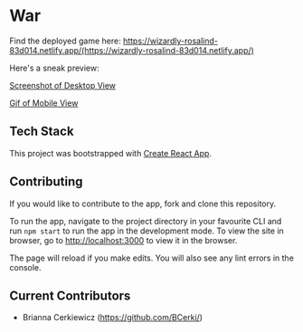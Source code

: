 # War

Find the deployed game here: https://wizardly-rosalind-83d014.netlify.app/(https://wizardly-rosalind-83d014.netlify.app/)

Here's a sneak preview:

[Screenshot of Desktop View](https://github.com/BCerki/card-game/blob/production/docs/desktopView.png)

[Gif of Mobile View](https://github.com/BCerki/card-game/blob/production/docs/mobileView.gif)

## Tech Stack

This project was bootstrapped with [Create React App](https://github.com/facebook/create-react-app).

## Contributing

If you would like to contribute to the app, fork and clone this repository.

To run the app, navigate to the project directory in your favourite CLI and run
`npm start` to run the app in the development mode. To view the site in browser, go to [http://localhost:3000](http://localhost:3000) to view it in the browser.

The page will reload if you make edits.
You will also see any lint errors in the console.

## Current Contributors

- Brianna Cerkiewicz (https://github.com/BCerki/)
